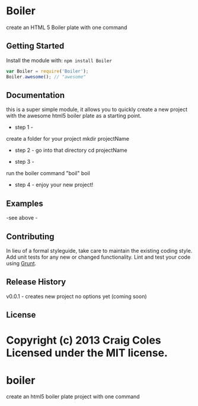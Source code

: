 
# Boiler

create an HTML 5 Boiler plate with one command

## Getting Started
Install the module with: `npm install Boiler`

```javascript
var Boiler = require('Boiler');
Boiler.awesome(); // "awesome"
```

## Documentation
this is a super simple module, it allows you to quickly create a new project with the awesome html5 boiler plate as a starting point.

- step 1 -

create a folder for your project
mkdir projectName

- step 2 -
go into that directory
cd projectName

- step 3 - 

run the boiler command "boil"
boil

- step 4 -
enjoy your new project!

## Examples
-see above -

## Contributing
In lieu of a formal styleguide, take care to maintain the existing coding style. Add unit tests for any new or changed functionality. Lint and test your code using [Grunt](http://gruntjs.com/).

## Release History
v0.0.1 - creates new project no options yet (coming soon)

## License
Copyright (c) 2013 Craig Coles  
Licensed under the MIT license.
=======
boiler
======

create an html5 boiler plate project with one command

